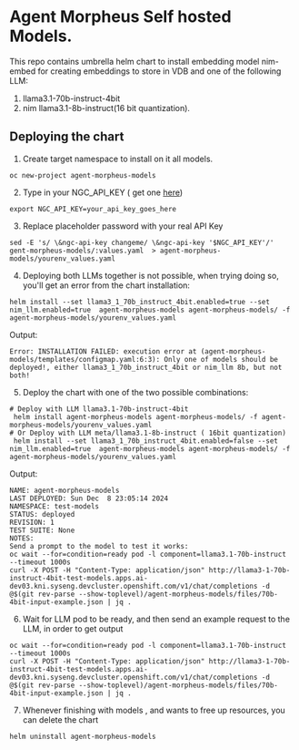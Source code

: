 # Agent Morpheus Self hosted Models.

This repo contains umbrella helm chart to install embedding model nim-embed for creating embeddings to store in VDB and one of the
following LLM:

1. llama3.1-70b-instruct-4bit
2. nim llama3.1-8b-instruct(16 bit quantization).

## Deploying the chart
1. Create target namespace to install on it all models.
```shell
oc new-project agent-morpheus-models
```
2. Type in your NGC_API_KEY ( get one [here](https://docs.nvidia.com/ngc/gpu-cloud/ngc-user-guide/index.html#generating-api-key))
```shell
export NGC_API_KEY=your_api_key_goes_here
```

3. Replace placeholder password with your real API Key
```shell
sed -E 's/ \&ngc-api-key changeme/ \&ngc-api-key '$NGC_API_KEY'/' gent-morpheus-models/:values.yaml  > agent-morpheus-models/yourenv_values.yaml
```

4. Deploying both LLMs together is not possible, when trying doing so, you'll get an error from  the chart installation:
```shell
helm install --set llama3_1_70b_instruct_4bit.enabled=true --set nim_llm.enabled=true  agent-morpheus-models agent-morpheus-models/ -f agent-morpheus-models/yourenv_values.yaml
```
Output:
```shell
Error: INSTALLATION FAILED: execution error at (agent-morpheus-models/templates/configmap.yaml:6:3): Only one of models should be deployed!, either llama3_1_70b_instruct_4bit or nim_llm 8b, but not both!
```

5. Deploy the chart with one of the two possible combinations:
```shell
# Deploy with LLM llama3.1-70b-instruct-4bit
 helm install agent-morpheus-models agent-morpheus-models/ -f agent-morpheus-models/yourenv_values.yaml
# Or Deploy with LLM meta/llama3.1-8b-instruct ( 16bit quantization)
 helm install --set llama3_1_70b_instruct_4bit.enabled=false --set nim_llm.enabled=true  agent-morpheus-models agent-morpheus-models/ -f agent-morpheus-models/yourenv_values.yaml
```
Output:
```shell
NAME: agent-morpheus-models
LAST DEPLOYED: Sun Dec  8 23:05:14 2024
NAMESPACE: test-models
STATUS: deployed
REVISION: 1
TEST SUITE: None
NOTES:
Send a prompt to the model to test it works:
oc wait --for=condition=ready pod -l component=llama3.1-70b-instruct  --timeout 1000s
curl -X POST -H "Content-Type: application/json" http://llama3-1-70b-instruct-4bit-test-models.apps.ai-dev03.kni.syseng.devcluster.openshift.com/v1/chat/completions -d @$(git rev-parse --show-toplevel)/agent-morpheus-models/files/70b-4bit-input-example.json | jq .
```

6. Wait for LLM pod to be ready, and then send an example request to the LLM, in order to get output
```shell
oc wait --for=condition=ready pod -l component=llama3.1-70b-instruct  --timeout 1000s
curl -X POST -H "Content-Type: application/json" http://llama3-1-70b-instruct-4bit-test-models.apps.ai-dev03.kni.syseng.devcluster.openshift.com/v1/chat/completions -d @$(git rev-parse --show-toplevel)/agent-morpheus-models/files/70b-4bit-input-example.json | jq .
```

7. Whenever finishing with models , and wants to free up resources,  you can delete the chart
```shell
helm uninstall agent-morpheus-models
```
